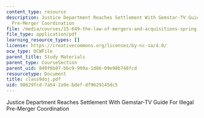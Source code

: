 ```yaml
---
content_type: resource
description: Justice Department Reaches Settlement With Gemstar-TV Guide For Illegal
  Pre-Merger Coordination
file: /media/courses/15-649-the-law-of-mergers-and-acquisitions-spring-2003/98629fcd7a542a9ebdefdf9629145dc5_class9doj.pdf
file_type: application/pdf
learning_resource_types: []
license: https://creativecommons.org/licenses/by-nc-sa/4.0/
ocw_type: OCWFile
parent_title: Study Materials
parent_type: CourseSection
parent_uid: 849f6b07-bbc9-999a-1d86-09e98b748fcd
resourcetype: Document
title: class9doj.pdf
uid: 98629fcd-7a54-2a9e-bdef-df9629145dc5
---
```

Justice Department Reaches Settlement With Gemstar-TV Guide For Illegal Pre-Merger Coordination